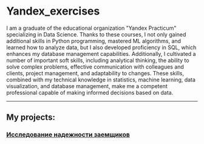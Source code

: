 # Yandex_exercises

I am a graduate of the educational organization "Yandex Practicum" specializing in Data Science. Thanks to these courses, I not only gained additional skills in Python programming, mastered ML algorithms, and learned how to analyze data, but I also developed proficiency in SQL, which enhances my database management capabilities. Additionally, I cultivated a number of important soft skills, including analytical thinking, the ability to solve complex problems, effective communication with colleagues and clients, project management, and adaptability to changes. These skills, combined with my technical knowledge in statistics, machine learning, data visualization, and database management, make me a competent professional capable of making informed decisions based on data.

---
## My projects:

### [Исследование надежности заемщиков](https://github.com/InventorDreamer/Yandex_exercises/tree/main/Исследование%20надежности%20заемщиков)
